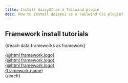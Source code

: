 ```yaml
---
title: Install daisyUI as a Tailwind plugin
desc: How to install daisyUI as a Tailwind CSS plugin?
---
```


<script>
  import Translate from "$components/Translate.svelte"
  import Install from "$components/homepage/Install.svelte"
  export let data
</script>

<Translate text="You need <a target=_blank' href='https://nodejs.org/en/download/'>Node.js</a> and <a target='_blank' href='https://tailwindcss.com/docs/installation/'>Tailwind CSS</a> installed." />

<div class="not-prose">
  <Install/>
</div>

## Framework install tutorials

<Translate text="See example setup of daisyUI and Tailwind CSS on different frameworks and build tools."/>

<div class="not-prose grid grid-cols-2 md:grid-cols-3 py-6 *:-ms-px *:-mt-px">

{#each data.frameworks as framework}
  <a href="{framework.path}" class="bg-base-100 overflow-hidden group flex items-center gap-4 flex-col px-4 py-8 border border-base-content/5 hover:shadow-md hover:-translate-y-1 focus:shadow-sm focus:-translate-y-0.5 transition-all">
    <div class="grid *:[grid-area:1/1]">
      <div class="blur-lg scale-300 saturate-200 group-hover:[transform:scaleY(.5)] [transform:scaleY(.3)] transition-all translate-y-26 opacity-5 group-hover:opacity-20">{@html framework.logo}</div>
      <div class="z-2">{@html framework.logo}</div>
      <div class="z-1 group-hover:opacity-0 brightness-125 group-hover:scale-110 group-hover:duration-800 duration-0 transition-all">{@html framework.logo}</div>
    </div>
    <div class="text-xs sm:text-sm font-medium transition-colors group-hover:text-base-content text-base-content/60">{framework.name}</div>
  </a>
{/each}

</div>
